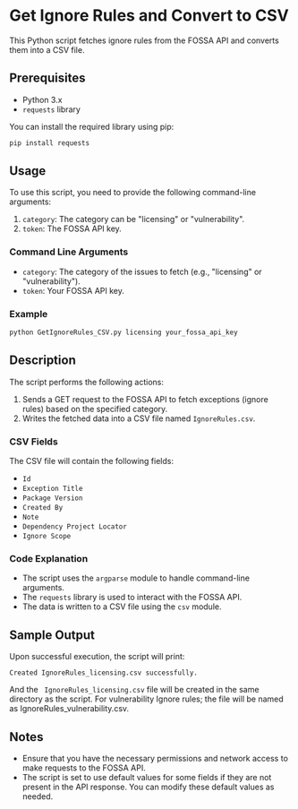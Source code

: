 
# Get Ignore Rules and Convert to CSV

This Python script fetches ignore rules from the FOSSA API and converts them into a CSV file.

## Prerequisites

- Python 3.x
- `requests` library

You can install the required library using pip:
```bash
pip install requests
```

## Usage

To use this script, you need to provide the following command-line arguments:

1. `category`: The category can be "licensing" or "vulnerability".
2. `token`: The FOSSA API key.

### Command Line Arguments

- `category`: The category of the issues to fetch (e.g., "licensing" or "vulnerability").
- `token`: Your FOSSA API key.

### Example

```bash
python GetIgnoreRules_CSV.py licensing your_fossa_api_key
```

## Description

The script performs the following actions:

1. Sends a GET request to the FOSSA API to fetch exceptions (ignore rules) based on the specified category.
2. Writes the fetched data into a CSV file named `IgnoreRules.csv`.

### CSV Fields

The CSV file will contain the following fields:

- `Id`
- `Exception Title`
- `Package Version`
- `Created By`
- `Note`
- `Dependency Project Locator`
- `Ignore Scope`

### Code Explanation

- The script uses the `argparse` module to handle command-line arguments.
- The `requests` library is used to interact with the FOSSA API.
- The data is written to a CSV file using the `csv` module.

## Sample Output

Upon successful execution, the script will print:
```
Created IgnoreRules_licensing.csv successfully.
```

And the ` IgnoreRules_licensing.csv` file will be created in the same directory as the script. For vulnerability Ignore rules; the file will be named as  IgnoreRules_vulnerability.csv.

## Notes

- Ensure that you have the necessary permissions and network access to make requests to the FOSSA API.
- The script is set to use default values for some fields if they are not present in the API response. You can modify these default values as needed.
